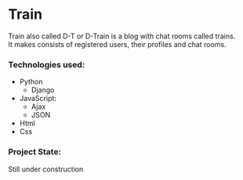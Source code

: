 # Train 
Train also called D-T or D-Train is a blog with chat rooms called trains.  
It makes consists of registered users, their profiles and chat rooms.

### Technologies used:
- Python 
  - Django
- JavaScript:
    - Ajax
    - JSON
- Html
- Css

### Project State:
Still under construction
